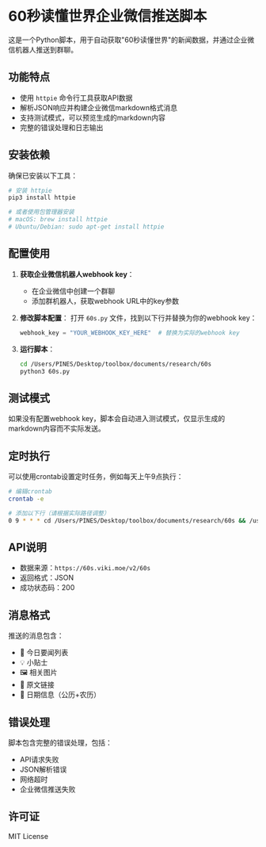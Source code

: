 # 60秒读懂世界企业微信推送脚本

这是一个Python脚本，用于自动获取"60秒读懂世界"的新闻数据，并通过企业微信机器人推送到群聊。

## 功能特点

- 使用 `httpie` 命令行工具获取API数据
- 解析JSON响应并构建企业微信markdown格式消息
- 支持测试模式，可以预览生成的markdown内容
- 完整的错误处理和日志输出

## 安装依赖

确保已安装以下工具：

```bash
# 安装 httpie
pip3 install httpie

# 或者使用包管理器安装
# macOS: brew install httpie
# Ubuntu/Debian: sudo apt-get install httpie
```

## 配置使用

1. **获取企业微信机器人webhook key**：
   - 在企业微信中创建一个群聊
   - 添加群机器人，获取webhook URL中的key参数

2. **修改脚本配置**：
   打开 `60s.py` 文件，找到以下行并替换为你的webhook key：

   ```python
   webhook_key = "YOUR_WEBHOOK_KEY_HERE"  # 替换为实际的webhook key
   ```

3. **运行脚本**：
   ```bash
   cd /Users/PINES/Desktop/toolbox/documents/research/60s
   python3 60s.py
   ```

## 测试模式

如果没有配置webhook key，脚本会自动进入测试模式，仅显示生成的markdown内容而不实际发送。

## 定时执行

可以使用crontab设置定时任务，例如每天上午9点执行：

```bash
# 编辑crontab
crontab -e

# 添加以下行（请根据实际路径调整）
0 9 * * * cd /Users/PINES/Desktop/toolbox/documents/research/60s && /usr/bin/python3 60s.py
```

## API说明

- 数据来源：`https://60s.viki.moe/v2/60s`
- 返回格式：JSON
- 成功状态码：200

## 消息格式

推送的消息包含：
- 📰 今日要闻列表
- 💡 小贴士
- 🖼️ 相关图片
- 🔗 原文链接
- 📅 日期信息（公历+农历）

## 错误处理

脚本包含完整的错误处理，包括：
- API请求失败
- JSON解析错误
- 网络超时
- 企业微信推送失败

## 许可证

MIT License
